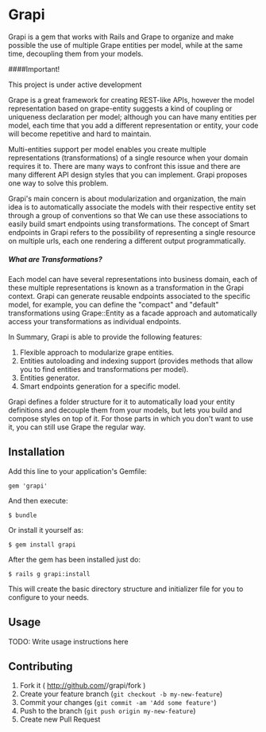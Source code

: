 # Grapi

Grapi is a gem that works with Rails and Grape to organize and make possible the use of multiple Grape entities per model, while at the same time, decoupling them from your models.

####Important!

This project is under active development

Grape is a great framework for creating REST-like APIs, however the model representation based on grape-entity suggests a kind of coupling or uniqueness declaration per model; although you can have many entities per model, each time that you add a different representation or entity, your code will become repetitive and hard to maintain.

Multi-entities support per model enables you create multiple representations (transformations) of a single resource when your domain requires it to. There are many ways to confront this issue and there are many different API design styles that you can implement. Grapi proposes one way to solve this problem.

Grapi's main concern is about modularization and organization, the main idea is to automatically associate the models with their respective entity set through a group of conventions so that We can use these associations to easily build smart endpoints using transformations. The concept of Smart endpoints in Grapi refers to the possibility of representing a single resource on multiple urls, each one rendering a different output programmatically.

##### What are Transformations?

Each model can have several representations into business domain, each of these multiple representations is known as a transformation in the Grapi context. Grapi can generate reusable endpoints associated to the specific model, for example, you can define the "compact" and "default" transformations using Grape::Entity as a facade approach and automatically access your transformations as individual endpoints.


In Summary, Grapi is able to provide the following features:

1. Flexible approach to modularize grape entities.
2. Entities autoloading and indexing support (provides methods that allow you to find entities and transformations per model).
3. Entities generator.
4. Smart endpoints generation for a specific model.

Grapi defines a folder structure for it to automatically load your entity definitions and decouple them from your models, but lets you build and compose styles on top of it. For those parts in which you don't want to use it, you can still use Grape the regular way.

## Installation

Add this line to your application's Gemfile:

    gem 'grapi'

And then execute:

    $ bundle

Or install it yourself as:

    $ gem install grapi

After the gem has been installed just do:

    $ rails g grapi:install

This will create the basic directory structure and initializer file for you to configure to your needs.

## Usage

TODO: Write usage instructions here

## Contributing

1. Fork it ( http://github.com/<my-github-username>/grapi/fork )
2. Create your feature branch (`git checkout -b my-new-feature`)
3. Commit your changes (`git commit -am 'Add some feature'`)
4. Push to the branch (`git push origin my-new-feature`)
5. Create new Pull Request
